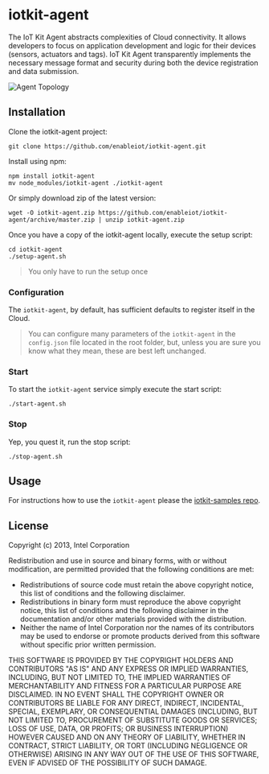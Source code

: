 # iotkit-agent

The IoT Kit Agent abstracts complexities of Cloud connectivity. It allows developers to focus on application development and logic for their devices (sensors, actuators and tags). IoT Kit Agent transparently implements the necessary message format and security during both the device registration and data submission. 

![Agent Topology](../master/images/agent-topo.png?raw=true)

## Installation

Clone the iotkit-agent project:
    
    git clone https://github.com/enableiot/iotkit-agent.git
    
Install using npm:

    npm install iotkit-agent
    mv node_modules/iotkit-agent ./iotkit-agent
    
Or simply download zip of the latest version:

    wget -O iotkit-agent.zip https://github.com/enableiot/iotkit-agent/archive/master.zip | unzip iotkit-agent.zip
    
Once you have a copy of the iotkit-agent locally, execute the setup script:

    cd iotkit-agent
    ./setup-agent.sh
    
> You only have to run the setup once
    
### Configuration

The `iotkit-agent`, by default, has sufficient defaults to register itself in the Cloud.
    
> You can configure many parameters of the `iotkit-agent` in the `config.json` file located in the root folder, but, unless you are sure you know what they mean, these are best left unchanged.
        
### Start

To start the `iotkit-agent` service simply execute the start script:

    ./start-agent.sh
    
### Stop

Yep, you quest it, run the stop script:

    ./stop-agent.sh

## Usage

For instructions how to use the `iotkit-agent` please the [iotkit-samples repo](https://github.com/enableiot/iotkit-samples).

## License

Copyright (c) 2013, Intel Corporation

Redistribution and use in source and binary forms, with or without modification,
are permitted provided that the following conditions are met:

* Redistributions of source code must retain the above copyright notice,
  this list of conditions and the following disclaimer.
* Redistributions in binary form must reproduce the above copyright notice,
  this list of conditions and the following disclaimer in the documentation
  and/or other materials provided with the distribution.
* Neither the name of Intel Corporation nor the names of its contributors
  may be used to endorse or promote products derived from this software
  without specific prior written permission.

THIS SOFTWARE IS PROVIDED BY THE COPYRIGHT HOLDERS AND CONTRIBUTORS "AS IS" AND
ANY EXPRESS OR IMPLIED WARRANTIES, INCLUDING, BUT NOT LIMITED TO, THE IMPLIED
WARRANTIES OF MERCHANTABILITY AND FITNESS FOR A PARTICULAR PURPOSE ARE
DISCLAIMED. IN NO EVENT SHALL THE COPYRIGHT OWNER OR CONTRIBUTORS BE LIABLE FOR
ANY DIRECT, INDIRECT, INCIDENTAL, SPECIAL, EXEMPLARY, OR CONSEQUENTIAL DAMAGES
(INCLUDING, BUT NOT LIMITED TO, PROCUREMENT OF SUBSTITUTE GOODS OR SERVICES;
LOSS OF USE, DATA, OR PROFITS; OR BUSINESS INTERRUPTION) HOWEVER CAUSED AND ON
ANY THEORY OF LIABILITY, WHETHER IN CONTRACT, STRICT LIABILITY, OR TORT
(INCLUDING NEGLIGENCE OR OTHERWISE) ARISING IN ANY WAY OUT OF THE USE OF THIS
SOFTWARE, EVEN IF ADVISED OF THE POSSIBILITY OF SUCH DAMAGE.
